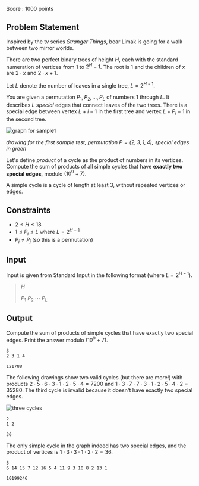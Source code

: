 Score : $1000$ points

## Problem Statement

Inspired by the tv series *Stranger Things*, bear Limak is going for a walk between two mirror worlds.

There are two perfect binary trees of height $H$,
    each with the standard numeration of vertices from $1$ to $2^H-1$.
The root is $1$ and the children of $x$ are $2 \cdot x$ and $2 \cdot x + 1$.

Let $L$ denote the number of leaves in a single tree, $L = 2^{H-1}$.

You are given a permutation $P_1, P_2, \ldots, P_L$ of numbers $1$ through $L$.
It describes $L$ *special* edges that connect leaves of the two trees.
There is a special edge between vertex $L+i-1$ in the first tree and vertex $L+P_i-1$ in the second tree.

![graph for sample1](https://img.atcoder.jp/agc047/nice_wide_example.png)

*drawing for the first sample test, permutation $P = (2, 3, 1, 4)$, special edges in green*

Let's define *product* of a cycle as the product of numbers in its vertices.
Compute the sum of products of all simple cycles that have **exactly two special edges**, modulo $(10^9+7)$.

A simple cycle is a cycle of length at least 3, without repeated vertices or edges.

## Constraints

- $2 \leq H \leq 18$
- $1 \leq P_i \leq L$ where $L = 2^{H-1}$
- $P_i \neq P_j$ (so this is a permutation)

## Input

Input is given from Standard Input in the following format (where $L = 2^{H-1}$).

> $H$
> 
> $P_1$ $P_2$ $\cdots$ $P_L$

## Output

Compute the sum of products of simple cycles that have exactly two special edges.
Print the answer modulo $(10^9+7)$.

```input1
3
2 3 1 4
```

```output1
121788
```

The following drawings show two valid cycles (but there are more!) with products
    $2 \cdot 5 \cdot 6 \cdot 3 \cdot 1 \cdot 2 \cdot 5 \cdot 4 = 7200$
    and $1 \cdot 3 \cdot 7 \cdot 7 \cdot 3 \cdot 1 \cdot 2 \cdot 5 \cdot 4 \cdot 2 = 35280$.
The third cycle is invalid because it doesn't have exactly two special edges.

![three cycles](https://img.atcoder.jp/agc047/3_trees_font.png)

```input2
2
1 2
```

```output2
36
```

The only simple cycle in the graph indeed has two special edges, and the product of vertices is
    $1 \cdot 3 \cdot 3 \cdot 1 \cdot 2 \cdot 2 = 36$.

```input3
5
6 14 15 7 12 16 5 4 11 9 3 10 8 2 13 1
```

```output3
10199246
```